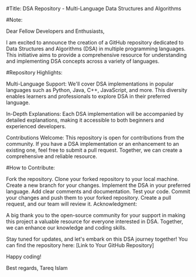 #Title: DSA Repository - Multi-Language Data Structures and Algorithms

#Note:

Dear Fellow Developers and Enthusiasts,

I am excited to announce the creation of a GitHub repository dedicated to Data Structures and Algorithms (DSA) in multiple programming languages. This initiative aims to provide a comprehensive resource for understanding and implementing DSA concepts across a variety of languages.

#Repository Highlights:

Multi-Language Support: We'll cover DSA implementations in popular languages such as Python, Java, C++, JavaScript, and more. This diversity enables learners and professionals to explore DSA in their preferred language.

In-Depth Explanations: Each DSA implementation will be accompanied by detailed explanations, making it accessible to both beginners and experienced developers.

Contributions Welcome: This repository is open for contributions from the community. If you have a DSA implementation or an enhancement to an existing one, feel free to submit a pull request. Together, we can create a comprehensive and reliable resource.

#How to Contribute:

Fork the repository.
Clone your forked repository to your local machine.
Create a new branch for your changes.
Implement the DSA in your preferred language.
Add clear comments and documentation.
Test your code.
Commit your changes and push them to your forked repository.
Create a pull request, and our team will review it.
Acknowledgment:

A big thank you to the open-source community for your support in making this project a valuable resource for everyone interested in DSA. Together, we can enhance our knowledge and coding skills.

Stay tuned for updates, and let's embark on this DSA journey together! You can find the repository here: [Link to Your GitHub Repository]

Happy coding!

Best regards,
Tareq Islam